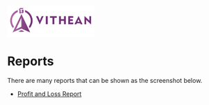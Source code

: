 <img align="center" width="200" style="margin:auto; width: 200px;" title="logo" src="../assets/images/logo.png"><br/>

# Reports
There are many reports that can be shown as the screenshot below.

  - [Profit and Loss Report](reports/profit-and-loss.md)